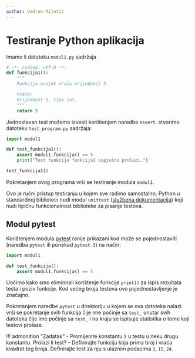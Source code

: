 ```yaml
---
author: Vedran Miletić
---
```


# Testiranje Python aplikacija

Imamo li datoteku `modul1.py` sadržaja

``` python
# -*- coding: utf-8 -*-
def funkcija1():
    """
    Funkcija uvijek vraća vrijednost 5.

    Vraća:
    Vrijednost 5, tipa int.
    """
    return 5
```

Jednostavan test možemo izvesti korištenjem naredbe `assert`. stvorimo datoteku `test_program.py` sadržaja:

``` python
import modul1

def test_funkcija1():
    assert modul1.funkcija() == 5
    print("Test funkcije funkcija1 uspješno prolazi.")

test_funkcija1()
```

Pokretanjem ovog programa vrši se testiranje modula `modul1`.

Ovo je ručni pristup testiranju u kojem sve radimo samostalno; Python u standardnoj biblioteci nudi modul `unittest` ([službena dokumentacija](https://docs.python.org/3/library/unittest.html)) koji nudi tipičnu funkcionalnost biblioteke za pisanje testova.

## Modul pytest

Korištenjem modula [pytest](https://www.pytest.org/) ranije prikazani kod može se pojednostaviti (naredba `pytest` ili ponekad `pytest-3`) na način:

``` python
import modul1

def test_funkcija():
    assert modul1.funkcija() == 5
```

Uočimo kako smo eliminirali korištenje funkcije `print()` za ispis rezultata testa i poziv funkcije. Kod većeg broja testova ovo pojednostavljenje je značajno.

Pokretanjem naredbe `pytest` u direktoriju u kojem se ova datoteka nalazi vrši se pokretanje svih funkcija čije ime počinje sa `test_` unutar svih datoteka čije ime počinje sa `test_` i na kraju se ispisuje statistika o tome koji testovi prolaze.

!!! admonition "Zadatak"
    - Promijenite konstantu `5` u testu u neku drugu konstantu. Prolazi li test?
    - Definirajte funkciju koja prima broj i vraća kvadrat tog broja. Definirajte test za nju s ulaznim podacima `3`, `15`, `24`.

